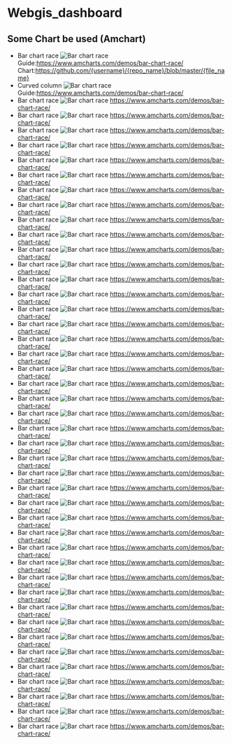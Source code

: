 # Webgis_dashboard
## Some Chart be used (Amchart)

* Bar chart race
![Bar chart race](/img/barchartrace.png)
Guide:<https://www.amcharts.com/demos/bar-chart-race/>
Chart:<https://github.com/{username}/{repo_name}/blob/master/{file_name}>
* Curved column
![Bar chart race](/img/curvedcolumn.png)
Guide:<https://www.amcharts.com/demos/bar-chart-race/>
* Bar chart race
![Bar chart race](/img/barchartrace.png)
<https://www.amcharts.com/demos/bar-chart-race/>
* Bar chart race
![Bar chart race](/img/barchartrace.png)
<https://www.amcharts.com/demos/bar-chart-race/>
* Bar chart race
![Bar chart race](/img/barchartrace.png)
<https://www.amcharts.com/demos/bar-chart-race/>
* Bar chart race
![Bar chart race](/img/barchartrace.png)
<https://www.amcharts.com/demos/bar-chart-race/>
* Bar chart race
![Bar chart race](/img/barchartrace.png)
<https://www.amcharts.com/demos/bar-chart-race/>
* Bar chart race
![Bar chart race](/img/barchartrace.png)
<https://www.amcharts.com/demos/bar-chart-race/>
* Bar chart race
![Bar chart race](/img/barchartrace.png)
<https://www.amcharts.com/demos/bar-chart-race/>
* Bar chart race
![Bar chart race](/img/barchartrace.png)
<https://www.amcharts.com/demos/bar-chart-race/>
* Bar chart race
![Bar chart race](/img/barchartrace.png)
<https://www.amcharts.com/demos/bar-chart-race/>
* Bar chart race
![Bar chart race](/img/barchartrace.png)
<https://www.amcharts.com/demos/bar-chart-race/>
* Bar chart race
![Bar chart race](/img/barchartrace.png)
<https://www.amcharts.com/demos/bar-chart-race/>
* Bar chart race
![Bar chart race](/img/barchartrace.png)
<https://www.amcharts.com/demos/bar-chart-race/>
* Bar chart race
![Bar chart race](/img/barchartrace.png)
<https://www.amcharts.com/demos/bar-chart-race/>
* Bar chart race
![Bar chart race](/img/barchartrace.png)
<https://www.amcharts.com/demos/bar-chart-race/>
* Bar chart race
![Bar chart race](/img/barchartrace.png)
<https://www.amcharts.com/demos/bar-chart-race/>
* Bar chart race
![Bar chart race](/img/barchartrace.png)
<https://www.amcharts.com/demos/bar-chart-race/>
* Bar chart race
![Bar chart race](/img/barchartrace.png)
<https://www.amcharts.com/demos/bar-chart-race/>
* Bar chart race
![Bar chart race](/img/barchartrace.png)
<https://www.amcharts.com/demos/bar-chart-race/>
* Bar chart race
![Bar chart race](/img/barchartrace.png)
<https://www.amcharts.com/demos/bar-chart-race/>
* Bar chart race
![Bar chart race](/img/barchartrace.png)
<https://www.amcharts.com/demos/bar-chart-race/>
* Bar chart race
![Bar chart race](/img/barchartrace.png)
<https://www.amcharts.com/demos/bar-chart-race/>
* Bar chart race
![Bar chart race](/img/barchartrace.png)
<https://www.amcharts.com/demos/bar-chart-race/>
* Bar chart race
![Bar chart race](/img/barchartrace.png)
<https://www.amcharts.com/demos/bar-chart-race/>
* Bar chart race
![Bar chart race](/img/barchartrace.png)
<https://www.amcharts.com/demos/bar-chart-race/>
* Bar chart race
![Bar chart race](/img/barchartrace.png)
<https://www.amcharts.com/demos/bar-chart-race/>
* Bar chart race
![Bar chart race](/img/barchartrace.png)
<https://www.amcharts.com/demos/bar-chart-race/>
* Bar chart race
![Bar chart race](/img/barchartrace.png)
<https://www.amcharts.com/demos/bar-chart-race/>
* Bar chart race
![Bar chart race](/img/barchartrace.png)
<https://www.amcharts.com/demos/bar-chart-race/>
* Bar chart race
![Bar chart race](/img/barchartrace.png)
<https://www.amcharts.com/demos/bar-chart-race/>
* Bar chart race
![Bar chart race](/img/barchartrace.png)
<https://www.amcharts.com/demos/bar-chart-race/>
* Bar chart race
![Bar chart race](/img/barchartrace.png)
<https://www.amcharts.com/demos/bar-chart-race/>
* Bar chart race
![Bar chart race](/img/barchartrace.png)
<https://www.amcharts.com/demos/bar-chart-race/>
* Bar chart race
![Bar chart race](/img/barchartrace.png)
<https://www.amcharts.com/demos/bar-chart-race/>
* Bar chart race
![Bar chart race](/img/barchartrace.png)
<https://www.amcharts.com/demos/bar-chart-race/>
* Bar chart race
![Bar chart race](/img/barchartrace.png)
<https://www.amcharts.com/demos/bar-chart-race/>
* Bar chart race
![Bar chart race](/img/barchartrace.png)
<https://www.amcharts.com/demos/bar-chart-race/>
* Bar chart race
![Bar chart race](/img/barchartrace.png)
<https://www.amcharts.com/demos/bar-chart-race/>
* Bar chart race
![Bar chart race](/img/barchartrace.png)
<https://www.amcharts.com/demos/bar-chart-race/>
* Bar chart race
![Bar chart race](/img/barchartrace.png)
<https://www.amcharts.com/demos/bar-chart-race/>
* Bar chart race
![Bar chart race](/img/barchartrace.png)
<https://www.amcharts.com/demos/bar-chart-race/>
* Bar chart race
![Bar chart race](/img/barchartrace.png)
<https://www.amcharts.com/demos/bar-chart-race/>
* Bar chart race
![Bar chart race](/img/barchartrace.png)
<https://www.amcharts.com/demos/bar-chart-race/>
* Bar chart race
![Bar chart race](/img/barchartrace.png)
<https://www.amcharts.com/demos/bar-chart-race/>
